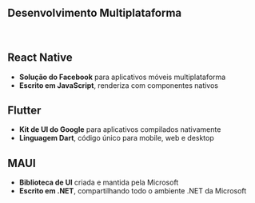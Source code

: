 ## Desenvolvimento Multiplataforma <mdi-star />
<br/>

## React Native
- **Solução do Facebook** para aplicativos móveis multiplataforma
- **Escrito em JavaScript**, renderiza com componentes nativos

<v-click>

## Flutter
- **Kit de UI do Google** para aplicativos compilados nativamente
- **Linguagem Dart**, código único para mobile, web e desktop

</v-click>

<v-click>

## MAUI
- **Biblioteca de UI** criada e mantida pela Microsoft
- **Escrito em .NET**, compartilhando todo o ambiente .NET da Microsoft

</v-click>